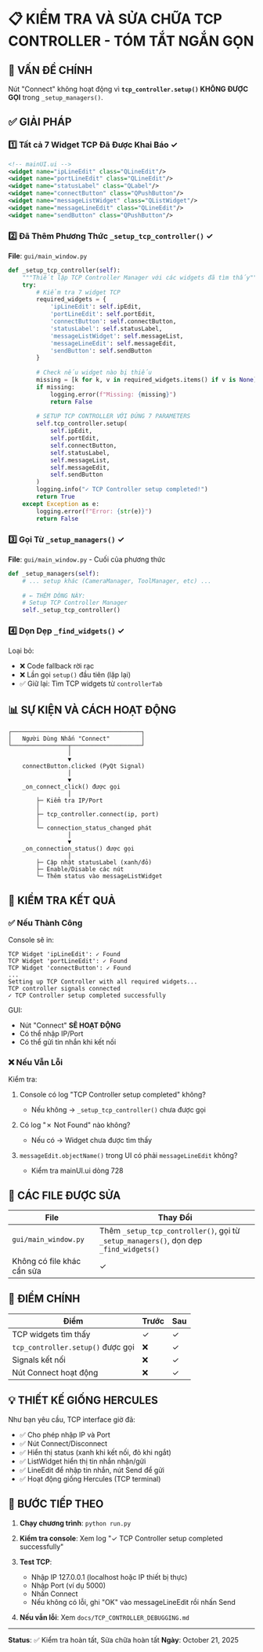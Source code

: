 # 📋 KIỂM TRA VÀ SỬA CHỮA TCP CONTROLLER - TÓM TẮT NGẮN GỌN

## 🔴 VẤN ĐỀ CHÍNH

Nút "Connect" không hoạt động vì **`tcp_controller.setup()` KHÔNG ĐƯỢC GỌI** trong `_setup_managers()`.

## ✅ GIẢI PHÁP

### 1️⃣ Tất cả 7 Widget TCP Đã Được Khai Báo ✓

```xml
<!-- mainUI.ui -->
<widget name="ipLineEdit" class="QLineEdit"/>
<widget name="portLineEdit" class="QLineEdit"/>
<widget name="statusLabel" class="QLabel"/>
<widget name="connectButton" class="QPushButton"/>
<widget name="messageListWidget" class="QListWidget"/>
<widget name="messageLineEdit" class="QLineEdit"/>
<widget name="sendButton" class="QPushButton"/>
```

### 2️⃣ Đã Thêm Phương Thức `_setup_tcp_controller()` ✓

**File**: `gui/main_window.py`

```python
def _setup_tcp_controller(self):
    """Thiết lập TCP Controller Manager với các widgets đã tìm thấy"""
    try:
        # Kiểm tra 7 widget TCP
        required_widgets = {
            'ipLineEdit': self.ipEdit,
            'portLineEdit': self.portEdit,
            'connectButton': self.connectButton,
            'statusLabel': self.statusLabel,
            'messageListWidget': self.messageList,
            'messageLineEdit': self.messageEdit,
            'sendButton': self.sendButton
        }
        
        # Check nếu widget nào bị thiếu
        missing = [k for k, v in required_widgets.items() if v is None]
        if missing:
            logging.error(f"Missing: {missing}")
            return False
        
        # SETUP TCP CONTROLLER VỚI ĐÚNG 7 PARAMETERS
        self.tcp_controller.setup(
            self.ipEdit,
            self.portEdit,
            self.connectButton,
            self.statusLabel,
            self.messageList,
            self.messageEdit,
            self.sendButton
        )
        logging.info("✓ TCP Controller setup completed!")
        return True
    except Exception as e:
        logging.error(f"Error: {str(e)}")
        return False
```

### 3️⃣ Gọi Từ `_setup_managers()` ✓

**File**: `gui/main_window.py` - Cuối của phương thức

```python
def _setup_managers(self):
    # ... setup khác (CameraManager, ToolManager, etc) ...
    
    # ← THÊM DÒNG NÀY:
    # Setup TCP Controller Manager
    self._setup_tcp_controller()
```

### 4️⃣ Dọn Dẹp `_find_widgets()` ✓

Loại bỏ:
- ❌ Code fallback rời rạc
- ❌ Lần gọi `setup()` đầu tiên (lặp lại)
- ✅ Giữ lại: Tìm TCP widgets từ `controllerTab`

## 📊 SỰ KIỆN VÀ CÁCH HOẠT ĐỘNG

```
┌─────────────────────────────────────┐
│   Người Dùng Nhấn "Connect"         │
└────────────────┬────────────────────┘
                 │
                 ▼
    connectButton.clicked (PyQt Signal)
                 │
                 ▼
    _on_connect_click() được gọi
                 │
        ├─ Kiểm tra IP/Port
        │
        ├─ tcp_controller.connect(ip, port)
        │
        └─ connection_status_changed phát
                 │
                 ▼
    _on_connection_status() được gọi
                 │
        ├─ Cập nhật statusLabel (xanh/đỏ)
        ├─ Enable/Disable các nút
        └─ Thêm status vào messageListWidget
```

## 🧪 KIỂM TRA KẾT QUẢ

### ✅ Nếu Thành Công

Console sẽ in:
```
TCP Widget 'ipLineEdit': ✓ Found
TCP Widget 'portLineEdit': ✓ Found
TCP Widget 'connectButton': ✓ Found
...
Setting up TCP Controller with all required widgets...
TCP controller signals connected
✓ TCP Controller setup completed successfully
```

GUI:
- Nút "Connect" **SẼ HOẠT ĐỘNG**
- Có thể nhập IP/Port
- Có thể gửi tin nhắn khi kết nối

### ❌ Nếu Vẫn Lỗi

Kiểm tra:
1. Console có log "TCP Controller setup completed" không?
   - Nếu không → `_setup_tcp_controller()` chưa được gọi
   
2. Có log "✗ Not Found" nào không?
   - Nếu có → Widget chưa được tìm thấy

3. `messageEdit.objectName()` trong UI có phải `messageLineEdit` không?
   - Kiểm tra mainUI.ui dòng 728

## 📝 CÁC FILE ĐƯỢC SỬA

| File | Thay Đổi |
|------|----------|
| `gui/main_window.py` | Thêm `_setup_tcp_controller()`, gọi từ `_setup_managers()`, dọn dẹp `_find_widgets()` |
| Không có file khác cần sửa | ✓ |

## 🎯 ĐIỂM CHÍNH

| Điểm | Trước | Sau |
|------|-------|-----|
| TCP widgets tìm thấy | ✓ | ✓ |
| `tcp_controller.setup()` được gọi | ❌ | ✓ |
| Signals kết nối | ❌ | ✓ |
| Nút Connect hoạt động | ❌ | ✓ |

## 💡 THIẾT KẾ GIỐNG HERCULES

Như bạn yêu cầu, TCP interface giờ đã:
- ✅ Cho phép nhập IP và Port
- ✅ Nút Connect/Disconnect
- ✅ Hiển thị status (xanh khi kết nối, đỏ khi ngắt)
- ✅ ListWidget hiển thị tin nhắn nhận/gửi
- ✅ LineEdit để nhập tin nhắn, nút Send để gửi
- ✅ Hoạt động giống Hercules (TCP terminal)

## 🚀 BƯỚC TIẾP THEO

1. **Chạy chương trình**: `python run.py`
2. **Kiểm tra console**: Xem log "✓ TCP Controller setup completed successfully"
3. **Test TCP**: 
   - Nhập IP 127.0.0.1 (localhost hoặc IP thiết bị thực)
   - Nhập Port (ví dụ 5000)
   - Nhấn Connect
   - Nếu không có lỗi, ghi "OK" vào messageLineEdit rồi nhấn Send

4. **Nếu vẫn lỗi**: Xem `docs/TCP_CONTROLLER_DEBUGGING.md`

---

**Status**: ✅ Kiểm tra hoàn tất, Sửa chữa hoàn tất
**Ngày**: October 21, 2025
